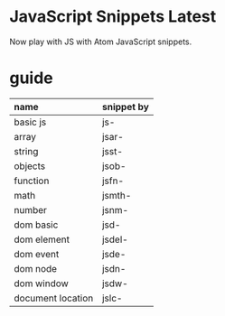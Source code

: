 

# JavaScript Snippets Latest

Now play with JS with Atom JavaScript snippets.

# guide

| name | snippet by     |
| :------------- | :------------- |
| basic js       | js-       |
|array|jsar-|
|string|jsst-|
|objects|jsob-|
|function|jsfn-|
|math|jsmth-|
|number|jsnm-|
|dom basic|jsd-|
|dom element|jsdel-|
|dom event|jsde-|
|dom node|jsdn-|
|dom window| jsdw-|
|document location|jslc-|
